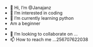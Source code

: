 - 👋 Hi, I’m @Janajanz
- 👀 I’m interested in coding 
- 🌱 I’m currently learning python
- Am a beginner 
- 
- 💞️ I’m looking to collaborate on ...
- 📫 How to reach me ...256707622038

<!---
Janajanz/Janajanz is a ✨ special ✨ repository because its `README.md` (this file) appears on your GitHub profile.
You can click the Preview link to take a look at your changes.
--->
